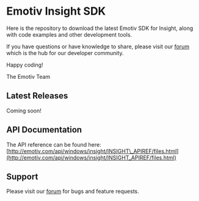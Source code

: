 # Emotiv Insight SDK

Here is the repository to download the latest Emotiv SDK for Insight, along with code examples and other development tools.

If you have questions or have knowledge to share, please visit our [forum](https://emotiv.com/forum/) which is the hub for our developer community.

Happy coding!

The Emotiv Team

## Latest Releases
Coming soon!

## API Documentation
The API reference can be found here:
[http://emotiv.com/api/windows/insight/INSIGHT\_APIREF/files.html](http://emotiv.com/api/windows/insight/INSIGHT_APIREF/files.html)

## Support
Please visit our [forum](https://emotiv.com/forum/) for bugs and feature requests.